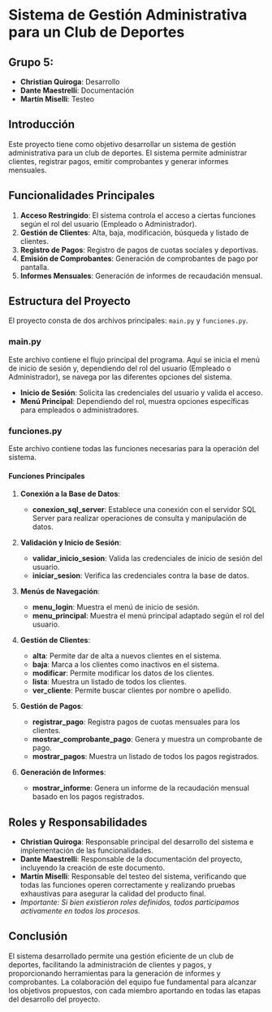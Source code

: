 # Sistema de Gestión Administrativa para un Club de Deportes

## Grupo 5:

- **Christian Quiroga**: Desarrollo
- **Dante Maestrelli**: Documentación
- **Martín Miselli**: Testeo

## Introducción

Este proyecto tiene como objetivo desarrollar un sistema de gestión administrativa para un club de deportes. El sistema permite administrar clientes, registrar pagos, emitir comprobantes y generar informes mensuales.

## Funcionalidades Principales

1. **Acceso Restringido**: El sistema controla el acceso a ciertas funciones según el rol del usuario (Empleado o Administrador).
2. **Gestión de Clientes**: Alta, baja, modificación, búsqueda y listado de clientes.
3. **Registro de Pagos**: Registro de pagos de cuotas sociales y deportivas.
4. **Emisión de Comprobantes**: Generación de comprobantes de pago por pantalla.
5. **Informes Mensuales**: Generación de informes de recaudación mensual.

## Estructura del Proyecto

El proyecto consta de dos archivos principales: `main.py` y `funciones.py`.

### main.py

Este archivo contiene el flujo principal del programa. Aquí se inicia el menú de inicio de sesión y, dependiendo del rol del usuario (Empleado o Administrador), se navega por las diferentes opciones del sistema.

- **Inicio de Sesión**: Solicita las credenciales del usuario y valida el acceso.
- **Menú Principal**: Dependiendo del rol, muestra opciones específicas para empleados o administradores.

### funciones.py

Este archivo contiene todas las funciones necesarias para la operación del sistema.

#### Funciones Principales

1. **Conexión a la Base de Datos**: 

   - **conexion_sql_server**: Establece una conexión con el servidor SQL Server para realizar operaciones de consulta y manipulación de datos.

3. **Validación y Inicio de Sesión**:

   - **validar_inicio_sesion**: Valida las credenciales de inicio de sesión del usuario.
   - **iniciar_sesion**: Verifica las credenciales contra la base de datos.

4. **Menús de Navegación**:

   - **menu_login**: Muestra el menú de inicio de sesión.
   - **menu_principal**: Muestra el menú principal adaptado según el rol del usuario.

5. **Gestión de Clientes**:

   - **alta**: Permite dar de alta a nuevos clientes en el sistema.
   - **baja**: Marca a los clientes como inactivos en el sistema.
   - **modificar**: Permite modificar los datos de los clientes.
   - **lista**: Muestra un listado de todos los clientes.
   - **ver_cliente**: Permite buscar clientes por nombre o apellido.

6. **Gestión de Pagos**:

   - **registrar_pago**: Registra pagos de cuotas mensuales para los clientes.
   - **mostrar_comprobante_pago**: Genera y muestra un comprobante de pago.
   - **mostrar_pagos**: Muestra un listado de todos los pagos registrados.

7. **Generación de Informes**:

   - **mostrar_informe**: Genera un informe de la recaudación mensual basado en los pagos registrados.

## Roles y Responsabilidades

- **Christian Quiroga**: Responsable principal del desarrollo del sistema e implementación de las funcionalidades.
- **Dante Maestrelli**: Responsable de la documentación del proyecto, incluyendo la creación de este documento.
- **Martín Miselli**: Responsable del testeo del sistema, verificando que todas las funciones operen correctamente y realizando pruebas exhaustivas para asegurar la calidad del producto final.
- _Importante: Si bien existieron roles definidos, todos participamos activamente en todos los procesos._

## Conclusión

El sistema desarrollado permite una gestión eficiente de un club de deportes, facilitando la administración de clientes y pagos, y proporcionando herramientas para la generación de informes y comprobantes. La colaboración del equipo fue fundamental para alcanzar los objetivos propuestos, con cada miembro aportando en todas las etapas del desarrollo del proyecto.
